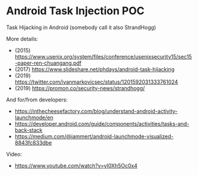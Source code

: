 # Android Task Injection POC
Task Hijacking in Android (somebody call it also StrandHogg)

More details:

- (2015) https://www.usenix.org/system/files/conference/usenixsecurity15/sec15-paper-ren-chuangang.pdf
- (2017) https://www.slideshare.net/phdays/android-task-hijacking
- (2019) https://twitter.com/ivanmarkovicsec/status/1201592031333761024
- (2019) https://promon.co/security-news/strandhogg/

And for/from developers:

- https://inthecheesefactory.com/blog/understand-android-activity-launchmode/en
- https://developer.android.com/guide/components/activities/tasks-and-back-stack
- https://medium.com/@iammert/android-launchmode-visualized-8843fc833dbe

Video:

- https://www.youtube.com/watch?v=yI0Xh5Oc0x4

